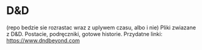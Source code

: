 # D&D
(repo bedzie sie rozrastac wraz z uplywem czasu, albo i nie)
Pliki zwiazane z D&D. Postacie, podręczniki, gotowe historie.
Przydatne linki:
https://www.dndbeyond.com
